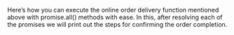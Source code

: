 Here’s how you can execute the online order delivery function mentioned above with promise.all() methods with ease. In this, after resolving each of the promises
we will print out the steps for confirming the order completion.
